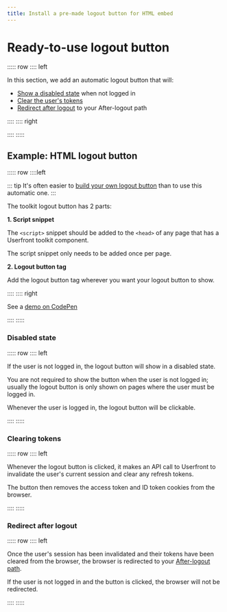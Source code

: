```yaml
---
title: Install a pre-made logout button for HTML embed
---
```


<toolkit-breadcrumb />

# Ready-to-use logout button

::::: row
:::: left

In this section, we add an automatic logout button that will:

- [Show a disabled state](#disabled-state) when not logged in
- [Clear the user's tokens](#clearing-tokens)
- [Redirect after logout](#redirect-after-logout) to your After-logout path

::::
:::: right

<iframe-demo display-title="Logout button" height="140"></iframe-demo>

::::
:::::

## Example: HTML logout button

::::: row
::::left

::: tip
It's often easier to [build your own logout button](/guide/toolkit/build-logout-button-html.html) than to use this automatic one.
:::

The toolkit logout button has 2 parts:

**1. Script snippet**

The `<script>` snippet should be added to the `<head>` of any page that has a Userfront toolkit component.

The script snippet only needs to be added once per page.

**2. Logout button tag**

Add the logout button tag wherever you want your logout button to show.

::::
:::: right

<install-html display-title="Logout button"/>

See a [demo on CodePen](https://codepen.io/userfront/pen/MWyjXXq)

::::
:::::

### Disabled state

::::: row
:::: left

If the user is not logged in, the logout button will show in a disabled state.

You are not required to show the button when the user is not logged in; usually the logout button is only shown on pages where the user must be logged in.

Whenever the user is logged in, the logout button will be clickable.

::::
:::::

### Clearing tokens

::::: row
:::: left

Whenever the logout button is clicked, it makes an API call to Userfront to invalidate the user's current session and clear any refresh tokens.

The button then removes the access token and ID token cookies from the browser.

::::
:::::

### Redirect after logout

::::: row
:::: left

Once the user's session has been invalidated and their tokens have been cleared from the browser, the browser is redirected to your [After-logout path](/guide/glossary.html#after-logout-path).

If the user is not logged in and the button is clicked, the browser will not be redirected.

::::
:::::
